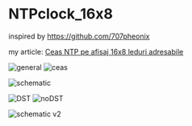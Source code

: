 # NTPclock_16x8
inspired by https://github.com/707pheonix

my article: [Ceas NTP pe afisaj 16x8 leduri adresabile](https://nicuflorica.blogspot.com/2023/04/ceas-ntp-pe-afisaj-16x8-leduri.html)

![general](https://blogger.googleusercontent.com/img/b/R29vZ2xl/AVvXsEjOpSAybMsrWUOia3C33OPAkM5C3ThR0vY09eZVo2GtnwoqP90yd11aboPQ0ae2GcKVd_zedHevnGS0Jby1108V-XWxrn8lkbIRw-dGOTyMHksXTc2Fk6LrN42yYHZCV4u77wjoylcYmfUT28RWiqKt_mq91-E5Kpr7ju6V5v9EZ4rEJBSKcc75b3ArRA/w200-h95/NTPclock_16x8_general.png)
![ceas](https://blogger.googleusercontent.com/img/b/R29vZ2xl/AVvXsEiE1acEuaR6LUFueTVdKG7igYSMzEp_lHJ2xogoLVDbtLZUQ7XGjWibnWUbQ_V-NkBTlvJxMDL5RRDKTlWWoZdVFF9jKeYfbpgDYYbrCV-lJnZEhpIJsKawsHsLdowseDUx3uVXuptp2e01B8QRdthYawtwYKxaV8e2UJn8dkR8yJnVk_nDps1_WvjcjQ/w200-h96/ora_12_02.jpg)

![schematic](https://blogger.googleusercontent.com/img/b/R29vZ2xl/AVvXsEhWzLXncEof-hVGHXiQz4Y-fosUpMyNl8vJfTmqlYf3KLhruCTieju1oxV9q4WiYduId4tjjt1FiyKFVwI2Demm21BKiYdQIi5d5P0fr4vH21w3uKKJ2uQ3FRHEAKUIz_wZ_NS58Tn1Rf7hMzg0r0ndvMvXgY3wJdt2O858FChVwVbV5hd0Y2vPT5ierg/s1121/NTPclock_16x8_ws2812_sch_v1.png)

![DST](https://blogger.googleusercontent.com/img/b/R29vZ2xl/AVvXsEg2HbFI_GeAqUcTW5rbE2ODEGkQAcU2A6dnlw0NSPtSZsKycyFJ4iPdctf8yO-05cGefDPWWVhDGR7cQuJthQEOwdT2O0CTK-jUaEAN-03A6KOIF9WFSq_V9Lbfx12YBiG_qxTgnBVkc6x68FCDVHVD08WnKfZgkZSKp2afuw9RdayHJug7_yqIdrkk3g/w200-h150/ceas2_noDST.png)
![noDST](https://blogger.googleusercontent.com/img/b/R29vZ2xl/AVvXsEg2HbFI_GeAqUcTW5rbE2ODEGkQAcU2A6dnlw0NSPtSZsKycyFJ4iPdctf8yO-05cGefDPWWVhDGR7cQuJthQEOwdT2O0CTK-jUaEAN-03A6KOIF9WFSq_V9Lbfx12YBiG_qxTgnBVkc6x68FCDVHVD08WnKfZgkZSKp2afuw9RdayHJug7_yqIdrkk3g/w200-h150/ceas2_noDST.png)


![schematic v2](https://blogger.googleusercontent.com/img/b/R29vZ2xl/AVvXsEhOTGtNicFl3oVvQkguZHq24UNh51pF5F8qZpjwmg2eL4IseFMrjhB2FFkdAaSfxDODpfAr6ULOSxcdaMFcJR0Ra77jue31j7F58SxFcTxQZaBDSWZqHeYqoPEoOiXe4xxd8ewJde1zxYvN4LaVA4GObuF8OJnL2dEzz1fNainlyv29mKmk9WoS5FUxGA/s1141/NTPclock_16x8_ws2812_sch_v2.png)
